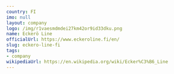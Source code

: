 ```yaml
---
country: FI
imo: null
layout: company
logo: /img/r1vaesmdmdei27km42or9id33dku.png
name: Eckerö Line
officialUrl: https://www.eckeroline.fi/en/
slug: eckero-line-fi
tags:
- company
wikipediaUrl: https://en.wikipedia.org/wiki/Ecker%C3%B6_Line
---
```

